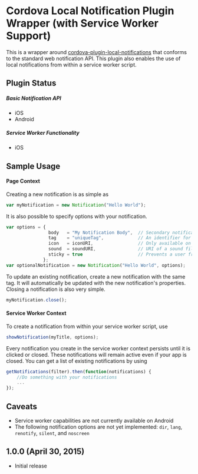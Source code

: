 # Cordova Local Notification Plugin Wrapper (with Service Worker Support)
This is a wrapper around [cordova-plugin-local-notifications](https://github.com/katzer/cordova-plugin-local-notifications) that conforms to the standard web notification API. This plugin also enables the use of local notifications from within a service worker script.

## Plugin Status
##### Basic Notification API
- iOS
- Android

##### Service Worker Functionality
- iOS

## Sample Usage
#### Page Context
Creating a new notification is as simple as 
```javascript
var myNotification = new Notification("Hello World");
```
It is also possible to specify options with your notification.
```javascript
var options = {
                body   = "My Notification Body",  // Secondary notification text
                tag    = "uniqueTag",             // An identifier for retrieving and modifying a notification
                icon   = iconURI,                 // Only available on android
                sound  = soundURI,                // URI of a sound file to be played
                sticky = true                     // Prevents a user from removing a notification
              };
var optionalNotification = new Notification("Hello World", options);
```
To update an existing notification, create a new notification with the same tag. It will automatically be updated with the new notification's properties.
Closing a notification is also very simple. 
```javascript
myNotification.close();
```
#### Service Worker Context
To create a notification from within your service worker script, use 
```javascript
showNotification(myTitle, options);
```
Every notification you create in the service worker context persists until it is clicked or closed. These notifications will remain active even if your app is closed. You can get a list of existing notifications by using
```javascript
getNotifications(filter).then(function(notifications) {
    //Do something with your notifications
    ...
});
```

## Caveats
 - Service worker capabilities are not currently available on Android
 - The following notification options are not yet implemented: `dir`, `lang`, `renotify`, `silent`, and `noscreen`

 ## 1.0.0 (April 30, 2015)
 * Initial release
